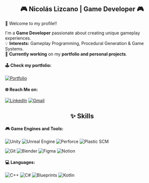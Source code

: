 
<h2 align="center"> 🎮 Nicolás Lizcano | Game Developer 🎮</h2>

💫 Welcome to my profile!! 

I'm a **Game Developer** passionate about creating unique gameplay experiences.    
💡 **Interests:** Gameplay Programming, Procedural Generation & Game Systems.  
🚀 **Currently working** on my **portfolio and personal projects**.

#### 🕹️ Check my portfolio: 
[![Portfolio](https://img.shields.io/badge/Portfolio-000000?style=for-the-badge&logo=About.me&logoColor=white)](https://nlizcanopalacios.super.site/)

#### 🌐 Reach Me on:
[![LinkedIn](https://img.shields.io/badge/LinkedIn-0077B5?style=for-the-badge&logo=linkedin&logoColor=white)](https://www.linkedin.com/in/nicolás-lizcano-palacios-011334272/)
[![Gmail](https://img.shields.io/badge/Gmail-EA4335?style=for-the-badge&logo=gmail&logoColor=white)](mailto:nlizcanopalacios@gmail.com)


<h2 align="center"> ✨ Skills </h2>

#### 🎮 **Game Engines and Tools:**  
![Unity](https://img.shields.io/badge/-Unity-100000?style=for-the-badge&logo=unity&logoColor=white)  ![Unreal Engine](https://img.shields.io/badge/-Unreal%20Engine-313131?style=for-the-badge&logo=unrealengine&logoColor=white)  ![Perforce](https://img.shields.io/badge/-Perforce-404040?style=for-the-badge&logo=perforce&logoColor=white)  ![Plastic SCM](https://img.shields.io/badge/-Plastic%20SCM-222222?style=for-the-badge)  

![Git](https://img.shields.io/badge/-Git-F05032?style=for-the-badge&logo=git&logoColor=white)  ![Blender](https://img.shields.io/badge/-Blender-F5792A?style=for-the-badge&logo=blender&logoColor=white)  ![Figma](https://img.shields.io/badge/-Figma-F24E1E?style=for-the-badge&logo=figma&logoColor=white)  ![Notion](https://img.shields.io/badge/-Notion-000000?style=for-the-badge&logo=notion&logoColor=white)  

#### 💻 **Languages:**  
![C++](https://img.shields.io/badge/-C%2B%2B-00599C?style=for-the-badge&logo=c%2B%2B&logoColor=white)  ![C#](https://img.shields.io/badge/-C%23-239120?style=for-the-badge&logo=c-sharp&logoColor=white) ![Blueprints](https://img.shields.io/badge/-Blueprints-0E1128?style=for-the-badge&logo=unrealengine&logoColor=white)   ![Kotlin](https://img.shields.io/badge/-Kotlin-0095D5?style=for-the-badge&logo=kotlin&logoColor=white)  
